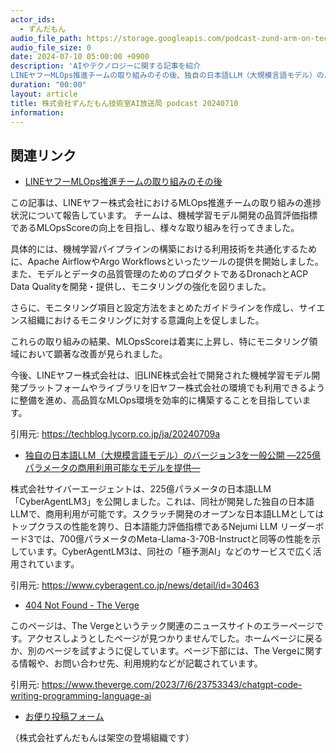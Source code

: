 ```yaml
---
actor_ids:
  - ずんだもん
audio_file_path: https://storage.googleapis.com/podcast-zund-arm-on-tech/audio/株式会社ずんだもん技術室AI放送局_podcast_20240710.mp3
audio_file_size: 0
date: 2024-07-10 05:00:00 +0900
description: 'AIやテクノロジーに関する記事を紹介  
LINEヤフーMLOps推進チームの取り組みのその後、独自の日本語LLM（大規模言語モデル）のバージョン3を一般公開 ―225億パラメータの商用利用可能なモデルを提供―、404 Not Found - The Verge'
duration: "00:00"
layout: article
title: 株式会社ずんだもん技術室AI放送局 podcast 20240710
information: 
---
```


## 関連リンク


- [LINEヤフーMLOps推進チームの取り組みのその後](https://techblog.lycorp.co.jp/ja/20240709a)  


この記事は、LINEヤフー株式会社におけるMLOps推進チームの取り組みの進捗状況について報告しています。 
チームは、機械学習モデル開発の品質評価指標であるMLOpsScoreの向上を目指し、様々な取り組みを行ってきました。 

具体的には、機械学習パイプラインの構築における利用技術を共通化するために、Apache AirflowやArgo Workflowsといったツールの提供を開始しました。 また、モデルとデータの品質管理のためのプロダクトであるDronachとACP Data Qualityを開発・提供し、モニタリングの強化を図りました。 

さらに、モニタリング項目と設定方法をまとめたガイドラインを作成し、サイエンス組織におけるモニタリングに対する意識向上を促しました。 

これらの取り組みの結果、MLOpsScoreは着実に上昇し、特にモニタリング領域において顕著な改善が見られました。 

今後、LINEヤフー株式会社は、旧LINE株式会社で開発された機械学習モデル開発プラットフォームやライブラリを旧ヤフー株式会社の環境でも利用できるように整備を進め、高品質なMLOps環境を効率的に構築することを目指しています。 


引用元: https://techblog.lycorp.co.jp/ja/20240709a


- [独自の日本語LLM（大規模言語モデル）のバージョン3を一般公開 ―225億パラメータの商用利用可能なモデルを提供―](https://www.cyberagent.co.jp/news/detail/id=30463)  


株式会社サイバーエージェントは、225億パラメータの日本語LLM「CyberAgentLM3」を公開しました。これは、同社が開発した独自の日本語LLMで、商用利用が可能です。スクラッチ開発のオープンな日本語LLMとしてはトップクラスの性能を誇り、日本語能力評価指標であるNejumi LLM リーダーボード3では、700億パラメータのMeta-Llama-3-70B-Instructと同等の性能を示しています。CyberAgentLM3は、同社の「極予測AI」などのサービスで広く活用されています。 


引用元: https://www.cyberagent.co.jp/news/detail/id=30463


- [404 Not Found - The Verge](https://www.theverge.com/2023/7/6/23753343/chatgpt-code-writing-programming-language-ai)  


このページは、The Vergeというテック関連のニュースサイトのエラーページです。アクセスしようとしたページが見つかりませんでした。ホームページに戻るか、別のページを試すように促しています。ページ下部には、The Vergeに関する情報や、お問い合わせ先、利用規約などが記載されています。 


引用元: https://www.theverge.com/2023/7/6/23753343/chatgpt-code-writing-programming-language-ai



- [お便り投稿フォーム](https://forms.gle/ffg4JTfqdiqK62qf9)

（株式会社ずんだもんは架空の登場組織です）
